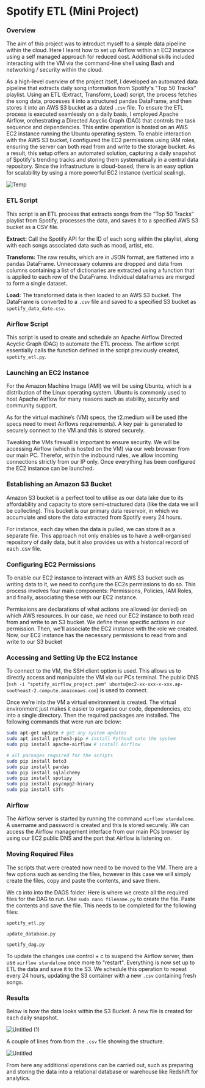 # Spotify ETL (Mini Project)

### Overview

The aim of this project was to introduct myself to a simple data pipeline within the cloud. Here I learnt how to set up Airflow within an EC2 instance using a self managed approach for reduced cost. Additional skills included interacting with the VM via the command-line shell using Bash and networking / security within the cloud.

As a high-level overview of the project itself, I developed an automated data pipeline that extracts daily song information from Spotify's "Top 50 Tracks" playlist. Using an ETL (Extract, Transform, Load) script, the process fetches the song data, processes it into a structured pandas DataFrame, and then stores it into an AWS S3 bucket as a dated `.csv` file. To ensure the ETL process is executed seamlessly on a daily basis, I employed Apache Airflow, orchestrating a Directed Acyclic Graph (DAG) that controls the task sequence and dependencies. This entire operation is hosted on an AWS EC2 instance running the Ubuntu operating system. To enable interaction with the AWS S3 bucket, I configured the EC2 permissions using IAM roles, ensuring the server can both read from and write to the storage bucket. As a result, this setup offers an automated solution, capturing a daily snapshot of Spotify's trending tracks and storing them systematically in a central data repository. Since the infrastructure is cloud-based, there is an easy option for scalability by using a more powerful EC2 instance (vertical scaling).

![Temp](https://github.com/chrisxj33/Spotify-ETL-Pipeline/assets/53899548/712b171e-8bec-45a4-a93e-58ce6e4ae638)

### ETL Script

This script is an ETL process that extracts songs from the “Top 50 Tracks” playlist from Spotify, processes the data, and saves it to a specified AWS S3 bucket as a CSV file.

**Extract:** Call the Spotify API for the ID of each song within the playlist, along with each songs associated data such as mood, artist, etc.

**Transform:** The raw results, which are in JSON format, are flattened into a pandas DataFrame. Unnecessary columns are dropped and data from columns containing a list of dictionaries are extracted using a function that is applied to each row of the DataFrame. Individual dataframes are merged to form a single dataset.

**Load:** The transformed data is then loaded to an AWS S3 bucket. The DataFrame is converted to a `.csv` file and saved to a specified S3 bucket as `spotify_data_date.csv`.

### Airflow Script

This script is used to create and schedule an Apache Airflow Directed Acyclic Graph (DAG) to automate the ETL process. The airflow script essentially calls the function defined in the script previously created, `spotify_etl.py`.

### Launching an EC2 Instance

For the Amazon Machine Image (AMI) we will be using Ubuntu, which is a distribution of the Linux operating system. Ubuntu is commonly used to host Apache Airflow for many reasons such as stability, security and community support. 

As for the virtual machine’s (VM) specs, the t2.medium will be used (the specs need to meet Airflows requirements). A key pair is generated to securely connect to the VM and this is stored securely.

Tweaking the VMs firewall is important to ensure security. We will be accessing Airflow (which is hosted on the VM) via our web browser from our main PC. Therefor, within the indbound rules, we allow incoming connections strictly from our IP only. Once everything has been configured the EC2 instance can be launched.

### Establishing an Amazon S3 Bucket

Amazon S3 bucket is a perfect tool to utilise as our data lake due to its affordability and capacity to store semi-structured data (like the data we will be collecting). This bucket is our primary data reservoir, in which we accumulate and store the data extracted from Spotify every 24 hours.

For instance, each day when the data is pulled, we can store it as a separate file. This approach not only enables us to have a well-organised repository of daily data, but it also provides us with a historical record of each .csv file.

### Configuring EC2 Permissions

To enable our EC2 instance to interact with an AWS S3 bucket such as writing data to it, we need to configure the EC2s permissions to do so. This process involves four main components: Permissions, Policies, IAM Roles, and finally, associating these with our EC2 instance.

Permissions are declarations of what actions are allowed (or denied) on which AWS resources. In our case, we need our EC2 instance to both read from and write to an S3 bucket. We define these specific actions in our permission. Then, we'll associate the EC2 instance with the role we created. Now, our EC2 instance has the necessary permissions to read from and write to our S3 bucket

### Accessing and Setting Up the EC2 Instance

To connect to the VM, the SSH client option is used. This allows us to directly access and manipulate the VM via our PCs terminal. The public DNS (`ssh -i "spotify_airflow_project.pem" ubuntu@ec2-xx-xxx-x-xxx.ap-southeast-2.compute.amazonaws.com`) is used to connect.

Once we’re into the VM a virtual environment is created. The virtual environment just makes it easier to organise our code, dependencies, etc into a single directory. Then the required packages are installed. The following commands that were run are below:

```bash
sudo apt-get update # get any system updates
sudo apt install python3-pip # install Python3 onto the system
sudo pip install apache-airflow # install Airflow

# all packages required for the scripts
sudo pip install boto3
sudo pip install pandas
sudo pip install sqlalchemy
sudo pip install spotipy
sudo pip install psycopg2-binary
sudo pip install s3fs
```

### Airflow

The Airflow server is started by running the command `airflow standalone`. A username and password is created and this is stored securely. We can access the Airflow management interface from our main PCs browser by using our EC2 public DNS and the port that Airflow is listening on.

### Moving Required Files

The scripts that were created now need to be moved to the VM. There are a few options such as sending the files, however in this case we will simply create the files, copy and paste the contents, and save them.

We `CD` into into the DAGS folder. Here is where we create all the required files for the DAG to run. Use `sudo nano filename.py` to create the file. Paste the contents and save the file. This needs to be completed for the following files:

`spotify_etl.py`

`update_database.py`

`spotify_dag.py`

To update the changes use control + c to suspend the Airflow server, then use `airflow standalone` once more to "restart". Everything is now set up to ETL the data and save it to the S3. We schedule this operation to repeat every 24 hours, updating the S3 container with a new `.csv` containing fresh songs.

### Results

Below is how the data looks within the S3 Bucket. A new file is created for each daily snapshot.

![Untitled (1)](https://github.com/chrisxj33/Spotify-ETL-Pipeline/assets/53899548/6f290e53-0325-4a73-8e29-f5a6b406f2c4)

A couple of lines from from the `.csv` file showing the structure.

![Untitled](https://github.com/chrisxj33/Spotify-ETL-Pipeline/assets/53899548/66d55c23-bad2-4cf1-8e32-b803637d2448)

From here any additional operations can be carried out, such as preparing and storing the data into a relational database or warehouse like Redshift for analytics.
